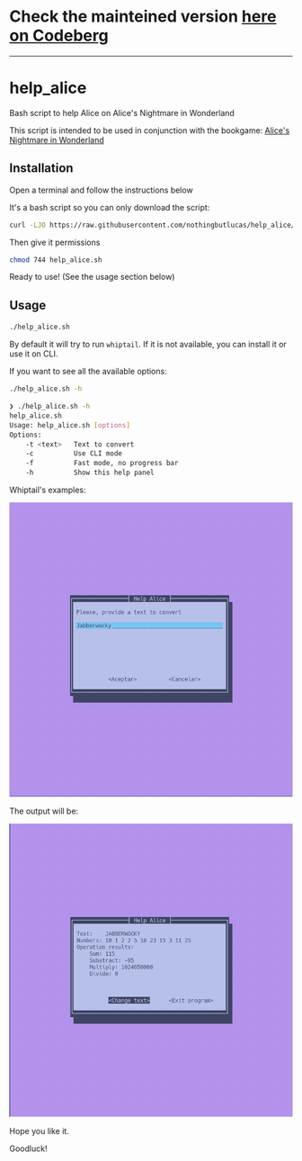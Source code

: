 # Check the mainteined version [here on Codeberg](https://codeberg.org/nothingbutlucas/help_alice)
---
# help_alice
Bash script to help Alice on Alice's Nightmare in Wonderland

This script is intended to be used in conjunction with the bookgame: [Alice's Nightmare in Wonderland](https://www.kickstarter.com/projects/jonathangreen/alices-nightmare-in-wonderland)



## Installation

Open a terminal and follow the instructions below

It's a bash script so you can only download the script:

```bash
curl -LJO https://raw.githubusercontent.com/nothingbutlucas/help_alice/main/help_alice.sh
```

Then give it permissions

```bash
chmod 744 help_alice.sh
```

Ready to use! (See the usage section below)

## Usage

```bash
./help_alice.sh
```

By default it will try to run `whiptail`. If it is not available, you can install it or use it on CLI.

If you want to see all the available options:

```bash
./help_alice.sh -h
```

```bash
❯ ./help_alice.sh -h
help_alice.sh
Usage: help_alice.sh [options]
Options:
	-t <text>   Text to convert
	-c          Use CLI mode
	-f          Fast mode, no progress bar
	-h          Show this help panel
```


Whiptail's examples:

![Preview of the script using whiptail ](/screenshot_prompt.png)

The output will be:

![Preview of the script using whiptail ](/screenshot_result.png)

Hope you like it.

Goodluck!

